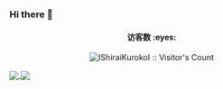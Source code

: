 ### Hi there 👋

<h4 align="center">访客数 :eyes:</h4>

<p align="center"><img src="https://profile-counter.glitch.me/IShiraiKurokoI/count.svg" alt="IShiraiKurokoI :: Visitor's Count" /></p>
<a href="https://github.com/anuraghazra/github-readme-stats">
  <img align="center" src="https://github-readme-stats.vercel.app/api/?username=IShiraiKurokoI&count_private=true&show_icons=true&theme=ambient_gradient" />
</a>

<a href="https://github.com/IShiraiKurokoI/DLUTToolBoxV3">
  <img align="center" src="https://github-readme-stats.vercel.app/api/top-langs/?username=IShiraiKurokoI&layout=donut&theme=ambient_gradient&hide_title=true" />
</a>

<br/>
